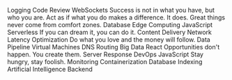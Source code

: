 Logging Code Review WebSockets Success is not in what you have, but who you are. Act as if what you do makes a difference. It does. Great things never come from comfort zones. Database Edge Computing JavaScript Serverless If you can dream it, you can do it. Content Delivery Network Latency Optimization Do what you love and the money will follow.
Data Pipeline Virtual Machines DNS Routing Big Data React Opportunities don't happen. You create them. Server Response DevOps JavaScript Stay hungry, stay foolish.
Monitoring Containerization Database Indexing Artificial Intelligence Backend
